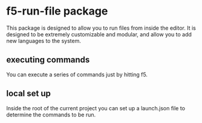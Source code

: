 # f5-run-file package
This package is designed to allow you to run files from inside the editor. It is designed to be extremely customizable and modular, and allow you to add new languages to the system.

## executing commands
You can execute a series of commands just by hitting f5.
## local set up
Inside the root of the current project you can set up a launch.json file to determine the commands to be run.
